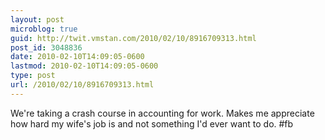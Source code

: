 ```yaml
---
layout: post
microblog: true
guid: http://twit.vmstan.com/2010/02/10/8916709313.html
post_id: 3048836
date: 2010-02-10T14:09:05-0600
lastmod: 2010-02-10T14:09:05-0600
type: post
url: /2010/02/10/8916709313.html
---
```

We're taking a crash course in accounting for work. Makes me appreciate how hard my wife's job is and not something I'd ever want to do. #fb

